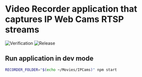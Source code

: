 # Video Recorder application that captures IP Web Cams RTSP streams

![Verification](https://github.com/boonya/meteor-ip-cam-recorder/workflows/verification/badge.svg)
![Release](https://github.com/boonya/meteor-ip-cam-recorder/workflows/release/badge.svg)

## Run application in dev mode

```sh
RECORDER_FOLDER="$(echo ~/Movies/IPCams)" npm start
```
